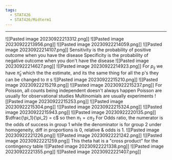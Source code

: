```yaml
---
tags:
  - STAT426
  - STAT426/Midterm1
---
```

---
![[Pasted image 20230922213312.png]]
![[Pasted image 20230922213956.png]]
![[Pasted image 20230922214059.png]]
![[Pasted image 20230922214107.png]]
Sensitivity is the probability of positive outcome when you have the disease
Specificity is the probability of negative outcome when you don't have the disease 
![[Pasted image 20230922214627.png]]
![[Pasted image 20230922214923.png]]
For $p_{ij}$ we have $\hat\pi_{ij}$ which the the estimate, and its the same thing for all the p's they can be changed to $\pi$ s
![[Pasted image 20230922215210.png]]
![[Pasted image 20230922215219.png]]
![[Pasted image 20230922215237.png]]
For Poisson, all counts being independent doesn't always happen
Poisson are usually for observational studies
Multinomials are usually experiments
![[Pasted image 20230922215253.png]]
![[Pasted image 20230922215304.png]]
![[Pasted image 20230922215324.png]]
![[Pasted image 20230922215943.png]]
![[Pasted image 20230922220135.png]]
$\dfrac{\pi_1}{\pi_2} = c$ so then $\pi_1 = c\pi_2$ 
For Odds ratio, the numerator is the odds of success in group 1 while the denominator is for group 2
under homogeneity, diff in proportions is 0, relative & odds is 1.
![[Pasted image 20230922221226.png]]
![[Pasted image 20230922221242.png]]
![[Pasted image 20230922221259.png]]
This theta hat is a "cross product" for the contingency table
![[Pasted image 20230922221338.png]]
![[Pasted image 20230922221355.png]]
![[Pasted image 20230922221407.png]]



